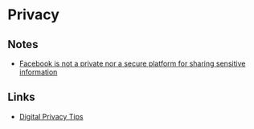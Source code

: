 # Privacy

## Notes

- [Facebook is not a private nor a secure platform for sharing sensitive information](https://www.reddit.com/r/privacy/comments/79x7u3/facebook_employees_just_opened_a_privately_shared/)

## Links

- [Digital Privacy Tips](https://bluz71.github.io/2018/06/20/digital-privacy-tips.html)